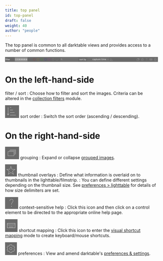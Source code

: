 ```yaml
---
title: top panel
id: top-panel
draft: false
weight: 40
author: "people"
---
```


The top panel is common to all darktable views and provides access to a number of common functions.

![top-panel](./top-panel/top-panel.png#w100)

# On the left-hand-side

filter / sort
: Choose how to filter and sort the images. Criteria can be altered in the [collection filters](../../module-reference/utility-modules/shared/collection-filters.md) module.

![top-panel_sort-order icon](./top-panel/top-panel_sort-order.png#icon) sort order
: Switch the sort order (ascending / descending).

# On the right-hand-side

![top panel_grouping icon](./top-panel/top-panel_grouping.png#icon) grouping
: Expand or collapse [grouped images](../../lighttable/digital-asset-management/grouping.md).

![top panel_overlays icon](./top-panel/top-panel_overlays.png#icon) thumbnail overlays
: Define what information is overlaid on to thumbnails in the lighttable/filmstrip.
: You can define different settings depending on the thumbnail size. See [preferences > lighttable](../../preferences-settings/lighttable.md#thumbnails) for details of how size delimiters are set.

![top panel_help icon](./top-panel/top-panel_help.png#icon) context-sensitive help
: Click this icon and then click on a control element to be directed to the appropriate online help page.

![top panel shortcut mapping icon](./top-panel/top-panel_shortcut.png#icon) shortcut mapping
: Click this icon to enter the [visual shortcut mapping](../../preferences-settings/shortcuts.md#visual-shortcut-mapping) mode to create keyboard/mouse shortcuts.

![top panel_preferences icon](./top-panel/top-panel_preferences.png#icon) preferences
: View and amend darktable's [preferences & settings](../../preferences-settings/_index.md).
